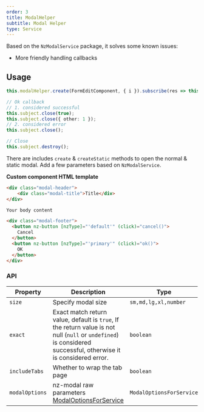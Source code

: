 ```yaml
---
order: 3
title: ModalHelper
subtitle: Modal Helper
type: Service
---
```


Based on the `NzModalService` package, it solves some known issues:

- More friendly handling callbacks

## Usage

```ts
this.modalHelper.create(FormEditComponent, { i }).subscribe(res => this.load());

// Ok callback
// 1. considered successful
this.subject.close(true);
this.subject.close({ other: 1 });
// 2. considered error
this.subject.close();

// Close
this.subject.destroy();
```

There are includes `create` & `createStatic` methods to open the normal & static modal. Add a few parameters based on `NzModalService`.

**Custom component HTML template**

```html
<div class="modal-header">
    <div class="modal-title">Title</div>
</div>

Your body content

<div class="modal-footer">
  <button nz-button [nzType]="'default'" (click)="cancel()">
    Cancel
  </button>
  <button nz-button [nzType]="'primary'" (click)="ok()">
    OK
  </button>
</div>
```

### API

| Property | Description  | Type  | Default   |
| --- | --- | --- | --- |
| `size` | Specify modal size | `sm,md,lg,xl,number` | `lg` |
| `exact` | Exact match return value, default is `true`, If the return value is not null (`null` or `undefined`) is considered successful, otherwise it is considered error. | `boolean` | `true` |
| `includeTabs` | Whether to wrap the tab page | `boolean` | `false` |
| `modalOptions` | nz-modal raw parameters [ModalOptionsForService](https://github.com/NG-ZORRO/ng-zorro-antd/blob/master/components/modal/nz-modal.type.ts) | `ModalOptionsForService` | - |
